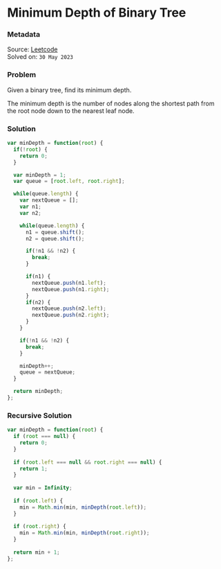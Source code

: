 # Minimum Depth of Binary Tree

### Metadata

Source: [Leetcode](https://leetcode.com/problems/minimum-depth-of-binary-tree) <br/>
Solved on: `30 May 2023`

### Problem
Given a binary tree, find its minimum depth.

The minimum depth is the number of nodes along the shortest path from the root node down to the nearest leaf node.

### Solution
```javascript
var minDepth = function(root) {
  if(!root) {
    return 0;
  }

  var minDepth = 1;
  var queue = [root.left, root.right];

  while(queue.length) {
    var nextQueue = [];
    var n1;
    var n2;

    while(queue.length) {
      n1 = queue.shift();
      n2 = queue.shift();

      if(!n1 && !n2) {
        break;
      }

      if(n1) {
        nextQueue.push(n1.left);
        nextQueue.push(n1.right);
      }
      if(n2) {
        nextQueue.push(n2.left);
        nextQueue.push(n2.right);
      }
    }

    if(!n1 && !n2) {
      break;
    }

    minDepth++;
    queue = nextQueue;
  }

  return minDepth;
};
```

### Recursive Solution
```javascript
var minDepth = function(root) {
  if (root === null) {
    return 0;
  }
  
  if (root.left === null && root.right === null) {
    return 1;
  }
  
  var min = Infinity;
  
  if (root.left) {
    min = Math.min(min, minDepth(root.left));
  }
  
  if (root.right) {
    min = Math.min(min, minDepth(root.right));
  }
  
  return min + 1;
};
```